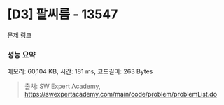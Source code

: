 # [D3] 팔씨름 - 13547 

[문제 링크](https://swexpertacademy.com/main/code/problem/problemDetail.do?contestProbId=AX6PP9G6p1sDFAS9) 

### 성능 요약

메모리: 60,104 KB, 시간: 181 ms, 코드길이: 263 Bytes



> 출처: SW Expert Academy, https://swexpertacademy.com/main/code/problem/problemList.do
